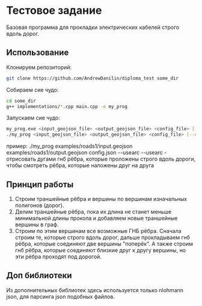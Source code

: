 # Тестовое задание
Базовая программа для прокладки электрических кабелей строго вдоль дорог.

## Использование

Клонируем репозиторий:
```sh
git clone https://github.com/AndrewDanilin/diploma_test some_dir
```

Собираем сие чудо:
```sh
cd some_dir
g++ implementations/*.cpp main.cpp -o my_prog
```

Запускаем сие чудо:
```sh
my_prog.exe <input_geojson_file> <output_geojson_file> <config_file> [--usearc] (Windows)
./my_prog <input_geojson_file> <output_geojson_file> <config_file> [--usearc] (Linux)
```
пример:
./my_prog examples/roads1/input.geojson examples/roads1/output.geojson config.json --usearc
--usearc - отрисовать дугами гнб рёбра, которые проложены строго вдоль дороги, чтобы смотреть рёбра, которые наложены друг на друга

## Принцип работы
1. Строим траншейные рёбра и вершины по вершинам изначальных полигонов (дорог).
2. Делим траншейные рёбра, пока их длина не станет меньше минимальной длины прокола и добавляем новые траншейные вершины в граф.
3. Строим по этим вершинам все возможные ГНБ рёбра.
Сначала строим те, которые строго вдоль дорог, дальше прокладываем гнб рёбра, которые соединяют две вершины "поперёк".
А также строим гнб рёбра, которые соединяют близкие друг к другу вершины, но эти рёбра проходят под дорогой.

## Доп библиотеки
Из дополнительных библиотек здесь используется только nlohmann json, для парсинга json подобных файлов.


